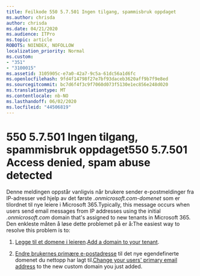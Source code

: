 ```yaml
---
title: Feilkode 550 5.7.501 Ingen tilgang, spammisbruk oppdaget
ms.author: chrisda
author: chrisda
ms.date: 04/21/2020
ms.audience: ITPro
ms.topic: article
ROBOTS: NOINDEX, NOFOLLOW
localization_priority: Normal
ms.custom:
- "351"
- "3100015"
ms.assetid: 3105905c-e7a0-42a7-9c5a-61dc56a1d6fc
ms.openlocfilehash: 9fd4f14798f27e7bf93daceb3620aff9b7f9e8ed
ms.sourcegitcommit: bc7d6f4f3c9f7060d073f5130e1ec856e248d020
ms.translationtype: MT
ms.contentlocale: nb-NO
ms.lasthandoff: 06/02/2020
ms.locfileid: "44506819"
---
```

# <a name="550-57501-access-denied-spam-abuse-detected"></a><span data-ttu-id="615d0-102">550 5.7.501 Ingen tilgang, spammisbruk oppdaget</span><span class="sxs-lookup"><span data-stu-id="615d0-102">550 5.7.501 Access denied, spam abuse detected</span></span>

<span data-ttu-id="615d0-103">Denne meldingen oppstår vanligvis når brukere sender e-postmeldinger fra IP-adresser ved hjelp av det første *.onmicrosoft.com-domenet* som er tilordnet til nye leiere i Microsoft 365.</span><span class="sxs-lookup"><span data-stu-id="615d0-103">Typically, this message occurs when users send email messages from IP addresses using the initial *.onmicrosoft.com* domain that's assigned to new tenants in Microsoft 365.</span></span> <span data-ttu-id="615d0-104">Den enkleste måten å løse dette problemet på er å:</span><span class="sxs-lookup"><span data-stu-id="615d0-104">The easiest way to resolve this problem is to:</span></span>

1. <span data-ttu-id="615d0-105">[Legge til et domene i leieren](https://docs.microsoft.com/microsoft-365/admin/setup/add-domain).</span><span class="sxs-lookup"><span data-stu-id="615d0-105">[Add a domain to your tenant](https://docs.microsoft.com/microsoft-365/admin/setup/add-domain).</span></span>

2. <span data-ttu-id="615d0-106">[Endre brukernes primære e-postadresse](https://docs.microsoft.com/microsoft-365/admin/add-users/change-a-user-name-and-email-address) til det nye egendefinerte domenet du nettopp har lagt til.</span><span class="sxs-lookup"><span data-stu-id="615d0-106">[Change your users' primary email address](https://docs.microsoft.com/microsoft-365/admin/add-users/change-a-user-name-and-email-address) to the new custom domain you just added.</span></span>
